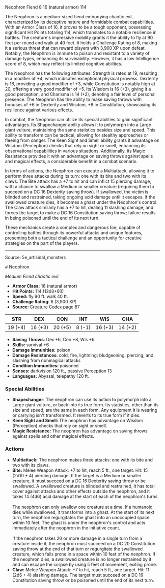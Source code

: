 <MonsterName/>Neophron</MonsterName>
<CreatureType/>Fiend</CreatureType>
<CR/>8</CR>
<AC/>16 (natural armor)</AC>
<HP/>114</HP>
<summary>The Neophron is a medium-sized fiend embodying chaotic evil, characterized by its deceptive nature and formidable combat capabilities. With an Armor Class of 16, it proves to be a tough opponent, possessing significant Hit Points totaling 114, which translates to a notable resilience in battles. The creature's impressive mobility grants it the ability to fly at 90 feet per round and walk at 40 feet. It holds a Challenge Rating of 8, making it a serious threat that can reward players with 3,900 XP upon defeat. Notably, the Neophron is immune to poison and resistant to a variety of damage types, enhancing its survivability. However, it has a low Intelligence score of 8, which may reflect its limited cognitive abilities. </summary>

<detail>

The Neophron has the following attributes: Strength is rated at 19, resulting in a modifier of +4, which indicates exceptional physical prowess. Dexterity is 16, providing a good modifier of +3, while Constitution is notably high at 20, offering a very good modifier of +5. Its Wisdom is 16 (+3), giving it a good perception, and Charisma is 14 (+2), denoting a fair level of personal presence. The Neophron has the ability to make saving throws with bonuses of +6 in Dexterity and Wisdom, +8 in Constitution, showcasing its resilience against various effects.

In combat, the Neophron can utilize its special abilities to gain significant advantages. Its Shapechanger ability allows it to polymorph into a Large giant vulture, maintaining the same statistics besides size and speed. This ability to transform can be tactical, allowing for stealthy approaches or fleeing from danger. The Keen Sight and Smell ability grants it advantage on Wisdom (Perception) checks that rely on sight or smell, enhancing its observational capabilities in various situations. Additionally, its Magic Resistance provides it with an advantage on saving throws against spells and magical effects, a considerable benefit in a combat scenario.

In terms of actions, the Neophron can execute a Multiattack, allowing it to perform three attacks during its turn: one with its bite and two with its claws. The Bite attack has a +7 to hit and can inflict 15 piercing damage, with a chance to swallow a Medium or smaller creature (requiring them to succeed on a DC 16 Dexterity saving throw). If swallowed, the victim is blinded and restrained, taking ongoing acid damage until it escapes. If the swallowed creature dies, it becomes a ghast under the Neophron's control. The Claw attack similarly has a +7 to hit, dealing 11 slashing damage, and forces the target to make a DC 16 Constitution saving throw; failure results in being poisoned until the end of its next turn. 

These mechanics create a complex and dangerous foe, capable of controlling battles through its powerful attacks and unique features, presenting both a tactical challenge and an opportunity for creative strategies on the part of the players.</detail>



---

Source: 5e_artisinal_monsters

<statblock>
# Neophron

*Medium* *Fiend* *chaotic evil*

- **Armor Class:** 16 (natural armor)
- **Hit Points:** 114 (12d8+60)
- **Speed:** fly 90 ft. walk 40 ft.
- **Challenge Rating:** 8 (3,900 XP)
- **Source:** [Creature Codex](https://koboldpress.com/kpstore/product/creature-codex-for-5th-edition-dnd) page 87

| STR | DEX | CON | INT | WIS | CHA |
| --- | --- | --- | --- | --- | --- |
| 19 (+4) | 16 (+3) | 20 (+5) | 8 (-1) | 16 (+3) | 14 (+2) |

- **Saving Throws**: Dex +6, Con +8, Wis +6
- **Skills:** survival +6
- **Damage Immunities:** poison
- **Damage Resistances:** cold, fire, lightning; bludgeoning, piercing, and slashing from nonmagical attacks
- **Condition Immunities:** poisoned
- **Senses:** darkvision 120 ft., passive Perception 13
- **Languages:** Abyssal, telepathy 120 ft.

### Special Abilities

- **Shapechanger:** The neophron can use its action to polymorph into a Large giant vulture, or back into its true form. Its statistics, other than its size and speed, are the same in each form. Any equipment it is wearing or carrying isn't transformed. It reverts to its true form if it dies.
- **Keen Sight and Smell:** The neophron has advantage on Wisdom (Perception) checks that rely on sight or smell.
- **Magic Resistance:** The neophron has advantage on saving throws against spells and other magical effects.

### Actions

- **Multiattack:** The neophron makes three attacks: one with its bite and two with its claws.
- **Bite:** Melee Weapon Attack: +7 to hit, reach 5 ft., one target. Hit: 15 (2d10 + 4) piercing damage. If the target is a Medium or smaller creature, it must succeed on a DC 16 Dexterity saving throw or be swallowed. A swallowed creature is blinded and restrained, it has total cover against attacks and other effects outside the neophron, and it takes 14 (4d6) acid damage at the start of each of the neophron's turns. <br><br>The neophron can only swallow one creature at a time. If a humanoid dies while swallowed, it transforms into a ghast. At the start of its next turn, the neophron regurgitates the ghast into an unoccupied space within 10 feet. The ghast is under the neophron's control and acts immediately after the neophron in the initiative count. <br><br>If the neophron takes 20 or more damage in a single turn from a creature inside it, the neophron must succeed on a DC 20 Constitution saving throw at the end of that turn or regurgitate the swallowed creature, which falls prone in a space within 10 feet of the neophron. If the neophron dies, a swallowed creature is no longer restrained by it and can escape the corpse by using 5 feet of movement, exiting prone.
- **Claw:** Melee Weapon Attack: +7 to hit, reach 5 ft., one target. Hit: 11 (2d6 + 4) slashing damage. The target must succeed on a DC 16 Constitution saving throw or be poisoned until the end of its next turn.


</statblock>


